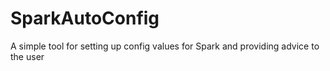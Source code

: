 SparkAutoConfig
===============
A simple tool for setting up config values for Spark and providing advice to the user
